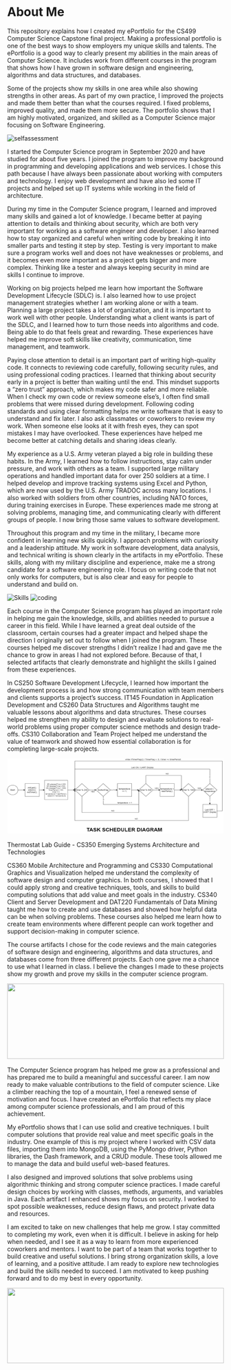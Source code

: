 # About Me

This repository explains how I created my ePortfolio for the CS499 Computer Science Capstone final project. Making a professional portfolio is one of the best ways to show employers my unique skills and talents. The ePortfolio is a good way to clearly present my abilities in the main areas of Computer Science. It includes work from different courses in the program that shows how I have grown in software design and engineering, algorithms and data structures, and databases.

Some of the projects show my skills in one area while also showing strengths in other areas. As part of my own practice, I improved the projects and made them better than what the courses required. I fixed problems, improved quality, and made them more secure. The portfolio shows that I am highly motivated, organized, and skilled as a Computer Science major focusing on Software Engineering.



<img width="100%" height="175" alt="selfassessment" src="https://github.com/user-attachments/assets/5085dbd2-d288-4a54-ad07-0c47488ed2e6" />

I started the Computer Science program in September 2020 and have studied for about five years. I joined the program to improve my background in programming and developing applications and web services. I chose this path because I have always been passionate about working with computers and technology. I enjoy web development and have also led some IT projects and helped set up IT systems while working in the field of architecture.

During my time in the Computer Science program, I learned and improved many skills and gained a lot of knowledge. I became better at paying attention to details and thinking about security, which are both very important for working as a software engineer and developer. I also learned how to stay organized and careful when writing code by breaking it into smaller parts and testing it step by step. Testing is very important to make sure a program works well and does not have weaknesses or problems, and it becomes even more important as a project gets bigger and more complex. Thinking like a tester and always keeping security in mind are skills I continue to improve.

Working on big projects helped me learn how important the Software Development Lifecycle (SDLC) is. I also learned how to use project management strategies whether I am working alone or with a team. Planning a large project takes a lot of organization, and it is important to work well with other people. Understanding what a client wants is part of the SDLC, and I learned how to turn those needs into algorithms and code. Being able to do that feels great and rewarding. These experiences have helped me improve soft skills like creativity, communication, time management, and teamwork.

Paying close attention to detail is an important part of writing high-quality code. It connects to reviewing code carefully, following security rules, and using professional coding practices. I learned that thinking about security early in a project is better than waiting until the end. This mindset supports a “zero trust” approach, which makes my code safer and more reliable. When I check my own code or review someone else’s, I often find small problems that were missed during development. Following coding standards and using clear formatting helps me write software that is easy to understand and fix later. I also ask classmates or coworkers to review my work. When someone else looks at it with fresh eyes, they can spot mistakes I may have overlooked. These experiences have helped me become better at catching details and sharing ideas clearly.

My experience as a U.S. Army veteran played a big role in building these habits. In the Army, I learned how to follow instructions, stay calm under pressure, and work with others as a team. I supported large military operations and handled important data for over 250 soldiers at a time. I helped develop and improve tracking systems using Excel and Python, which are now used by the U.S. Army TRADOC across many locations. I also worked with soldiers from other countries, including NATO forces, during training exercises in Europe. These experiences made me strong at solving problems, managing time, and communicating clearly with different groups of people. I now bring those same values to software development.

Throughout this program and my time in the military, I became more confident in learning new skills quickly. I approach problems with curiosity and a leadership attitude. My work in software development, data analysis, and technical writing is shown clearly in the artifacts in my ePortfolio. These skills, along with my military discipline and experience, make me a strong candidate for a software engineering role. I focus on writing code that not only works for computers, but is also clear and easy for people to understand and build on.

<img width="335" height="223" alt="Skills" src="https://github.com/user-attachments/assets/9444eb1c-4b7e-4a8e-8670-c34417c6bb81" />

<img width="100%" height="175" alt="coding" src="https://img.freepik.com/premium-vector/colorful-banner-with-hands-working-computer-different-electronic-gadgets-devices-symbols-programming-software-development-program-coding_198278-4192.jpg" />

Each course in the Computer Science program has played an important role in helping me gain the knowledge, skills, and abilities needed to pursue a career in this field. While I have learned a great deal outside of the classroom, certain courses had a greater impact and helped shape the direction I originally set out to follow when I joined the program. These courses helped me discover strengths I didn’t realize I had and gave me the chance to grow in areas I had not explored before. Because of that, I selected artifacts that clearly demonstrate and highlight the skills I gained from these experiences.

In CS250 Software Development Lifecycle, I learned how important the development process is and how strong communication with team members and clients supports a project’s success. IT145 Foundation in Application Development and CS260 Data Structures and Algorithms taught me valuable lessons about algorithms and data structures. These courses helped me strengthen my ability to design and evaluate solutions to real-world problems using proper computer science methods and design trade-offs. CS310 Collaboration and Team Project helped me understand the value of teamwork and showed how essential collaboration is for completing large-scale projects.

<img width="100%" height="175" src="https://github.com/Jbryson88/ePortfolio/blob/main/assets/img/CS350-Task-Scheduler-Diagram.png"/>
<p>Thermostat Lab Guide - CS350 Emerging Systems Architecture and Technologies</p>

CS360 Mobile Architecture and Programming and CS330 Computational Graphics and Visualization helped me understand the complexity of software design and computer graphics. In both courses, I showed that I could apply strong and creative techniques, tools, and skills to build computing solutions that add value and meet goals in the industry. CS340 Client and Server Development and DAT220 Fundamentals of Data Mining taught me how to create and use databases and showed how helpful data can be when solving problems. These courses also helped me learn how to create team environments where different people can work together and support decision-making in computer science.

The course artifacts I chose for the code reviews and the main categories of software design and engineering, algorithms and data structures, and databases come from three different projects. Each one gave me a chance to use what I learned in class. I believe the changes I made to these projects show my growth and prove my skills in the computer science program.

<img width="100%" height="175" src="https://www.mch.org/wp-content/uploads/2021/12/Sunshine-Fall-21_PrepFuture_Main-Feat_1800x480_v2.jpg" />

The Computer Science program has helped me grow as a professional and has prepared me to build a meaningful and successful career. I am now ready to make valuable contributions to the field of computer science. Like a climber reaching the top of a mountain, I feel a renewed sense of motivation and focus. I have created an ePortfolio that reflects my place among computer science professionals, and I am proud of this achievement.

My ePortfolio shows that I can use solid and creative techniques. I built computer solutions that provide real value and meet specific goals in the industry. One example of this is my project where I worked with CSV data files, importing them into MongoDB, using the PyMongo driver, Python libraries, the Dash framework, and a CRUD module. These tools allowed me to manage the data and build useful web-based features.

I also designed and improved solutions that solve problems using algorithmic thinking and strong computer science practices. I made careful design choices by working with classes, methods, arguments, and variables in Java. Each artifact I enhanced shows my focus on security. I worked to spot possible weaknesses, reduce design flaws, and protect private data and resources.

I am excited to take on new challenges that help me grow. I stay committed to completing my work, even when it is difficult. I believe in asking for help when needed, and I see it as a way to learn from more experienced coworkers and mentors. I want to be part of a team that works together to build creative and useful solutions. I bring strong organization skills, a love of learning, and a positive attitude. I am ready to explore new technologies and build the skills needed to succeed. I am motivated to keep pushing forward and to do my best in every opportunity.

<img width="100%" height="175" src="https://www.codecrafttech.com/resources/wp-content/uploads/2021/09/01_Banner-2.png"/>



